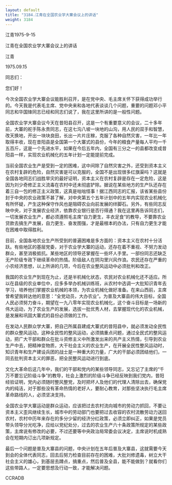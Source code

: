 ```yaml
---
layout: default
title: "3184.江青在全国农业学大寨会议上的讲话"
weight: 3184
---
```


江青1975-9-15

江青在全国农业学大寨会议上的讲话

江青

1975.09.15

同志们：

您们好！

今次全国农业学大寨会议能胜利召开，是在党中央、毛主席关怀下获得成功举行的。今天我是代表毛主席、党中央来和各地代表谈谈几个问题，重要的问题邓小平同志和华国锋同志已经和同志们说了，我在这里所讲的是一般性问题。

全国农业学大寨会议今天在昔阳县召开，这是一个有重要意义的会议，二十多年前，大寨的舵手陈永贵同志，在这七沟八坡一块地的山沟，用人民的双手和智慧，改天换地，开出一块块良田，长出一片片庄稼，克服了各种自然灾害，一年比一年取得丰收，现在昔阳县是全国第一个大寨式的县份，今年的粮食产量每人平均一千五百斤，这是一个先进水平，如果在今后五年内，全国有三分之一的县都改变成昔阳县一样，实现农业机械化的五年计划一定能提前完成。

当前全国农业生产是受到一定的困难，这中间除了自然灾害之外，还受到资本主义在农村复辟的危险，自然灾害是可以克服的，全国不是出现很多红旗渠吗？这就是全国各地同志们战胜旱灾的最好证明，资本主义在农村复辟是存在一定危险，这是因为刘少奇修正主义流毒在农村中还未彻底铲除。据说在某些地方的生产队还存在着三自一包的修正主义政策，这真是咄咄怪事！据江西同志的汇报，该省某些县份封于中央的农业政策不甚了解，对中央第五个五年计划中的五年内实现农业机械化有所怀疑，产生这种保守作风也是阻碍农业向前发展的绊脚石。另外，有些同志反映中央，对于发展农业经济，依靠农业银行是否行得通？我在这里再告诉同志们，一切发展农业生产，都必须遵照毛主席“自力更生，丰衣足食”的教导，不要靠农业贷款去搞生产发展，自力更生、奋发图强，才是最根本的办法，只有自力更生才能在困难中取得胜利。

目前，全国各地农业生产所受到的普遍困难是多方面的：资本主义在农村十分活跃。有些地区的基层党委，对于农业学大寨的运动，还存在着不重视、不努力发动群众，甚至消极抵抗。某些地区的领导还掌握在一些坏人手里。一部份同志还缺乏无产阶级专政下继续革命的热情。阶级敌人在阴沟里兴风作浪。农民还存在严重的小农经济思想，以上所讲的几项，今后在农业整风运动中必须批判和改正。

我国的农业生产到现在为止，还是半机械化状态，农民对农业机械化还不适应。所以在县级的农业单位中，应多多举办机械训练班，从农村中选调一大批知识青年去学习，培养他们掌握农业机械的本领，为农业机械化做好准备。在来山西前，主席曾希望我转达他的意思：“全党动员，大办农业”。为普及大寨县的伟大目标，全国人民必须努力奋斗，期望在一九八零年实现农业机械化，这个奋斗目标是一场新的伟大运动，为了农业生产的发展，选拔一批优秀人材，去掌握现代化的农业机械，是发展和巩固大寨式的县份必须做的工作。

在发动人民群众学大寨，把自己所属县建成大寨式的昔阳县中，就必须发动全民性的群众整风运动，这种全民性的整风运动，必须搞重点问题，通过全民式的整风运动，把广大干部和群众在批斗资修主义中所激发出来的共产主义热情，引导到农业生产中去，把精神变物质，大干社会主义的农业生产，在开展全民性整风运动时，知识青年和生产建设兵团的战士是一种重大的力量，广大的干部必须团结他们，一同去批判资本主义的罪恶，把全民整风运动进行到底。

文化大革命后这几年中，我们的干部和党内的某些领导同志，又忘记了主席的“千万不要忘记阶级斗争”的教导，社会上激烈的阶级斗争已经反映到我们党内，昔阳经验证明，党内必须随时整风整党，及时把坏人及他们的代理人清除出去，确保党内的纯洁，对于那些没有革命热情的老好人，要耐心教育，对那些坚决执行毛主席革命路线的人，必须坚决支持。

全国农业学大寨运动是群众运动，应该把过去农村流向城市的劳动力抓回，不要让资本主义歪风继续生长，城市中的劳动部门也要把过去收容的农村流散劳动力送回农村，农村中历年来存在的多分少留的经济分红政策，必须立即纠正，如果是党员带头领导分光吃净，应给以党纪处分，过去的农业生产六十条政策所规定的某些政策，主席说有修改的必要，不过还要等中央政治局常委会议决定，主席说时机成熟会在短期内订出几项新规定。

最后一个问题是普及大寨县的问题，中央计划在五年后普及大寨县，这就需要今天到会的全体代表同志，回去后努力检查目前存在的困难，大批刘修遗毒，树立大干社会主义的雄心，到基层去蹲点，搞重点，然后普及全县，能不能做到？就看你们这些带路人，一定要思想及行动一致，才能解决问题。

CCRADB

